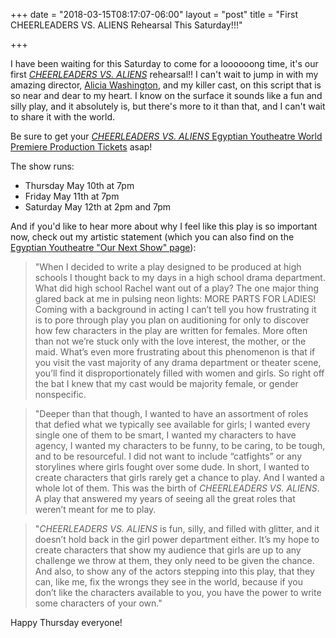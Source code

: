 +++
date = "2018-03-15T08:17:07-06:00"
layout = "post"
title = "First CHEERLEADERS VS. ALIENS Rehearsal This Saturday!!!"

+++

I have been waiting for this Saturday to come for a loooooong time, it's our first [*CHEERLEADERS VS. ALIENS*](https://newplayexchange.org/plays/119869/cheerleaders-vs-aliens) rehearsal!! I can't wait to jump in with my amazing director, [Alicia Washington](https://www.goodcotheatre.com/), and my killer cast, on this script that is so near and dear to my heart. I know on the surface it sounds like a fun and silly play, and it absolutely is, but there's more to it than that, and I can't wait to share it with the world. 

Be sure to get your [*CHEERLEADERS VS. ALIENS* Egyptian Youtheatre World Premiere Production Tickets](http://www.egyptiantheatrecompany.org/index.php?option=com_holdmyticket&view=event&id=299374) asap!

The show runs:

* Thursday May 10th at 7pm
* Friday May 11th at 7pm
* Saturday May 12th at 2pm and 7pm

And if you'd like to hear more about why I feel like this play is so important now, check out my artistic statement (which you can also find on the [Egyptian Youtheatre "Our Next Show" page](https://www.egyptiantheatrecompany.org/our-next-show)):

>"When I decided to write a play designed to be produced at high schools I thought back to my days in a high school drama department. What did high school Rachel want out of a play? The one major thing glared back at me in pulsing neon lights: MORE PARTS FOR LADIES! Coming with a background in acting I can’t tell you how frustrating it is to pore through play you plan on auditioning for only to discover how few characters in the play are written for females. More often than not we’re stuck only with the love interest, the mother, or the maid. What’s even more frustrating about this phenomenon is that if you visit the vast majority of any drama department or theater scene, you’ll find it disproportionately filled with women and girls. So right off the bat I knew that my cast would be majority female, or gender nonspecific.

>"Deeper than that though, I wanted to have an assortment of roles that defied what we typically see available for girls; I wanted every single one of them to be smart, I wanted my characters to have agency, I wanted my characters to be funny, to be caring, to be tough, and to be resourceful. I did not want to include “catfights” or any storylines where girls fought over some dude. In short, I wanted to create characters that girls rarely get a chance to play. And I wanted a whole lot of them. This was the birth of *CHEERLEADERS VS. ALIENS*. A play that answered my years of seeing all the great roles that weren’t meant for me to play.

>"*CHEERLEADERS VS. ALIENS* is fun, silly, and filled with glitter, and it doesn’t hold back in the girl power department either. It’s my hope to create characters that show my audience that girls are up to any challenge we throw at them, they only need to be given the chance. And also, to show any of the actors stepping into this play, that they can, like me, fix the wrongs they see in the world, because if you don’t like the characters available to you, you have the power to write some characters of your own."

Happy Thursday everyone!